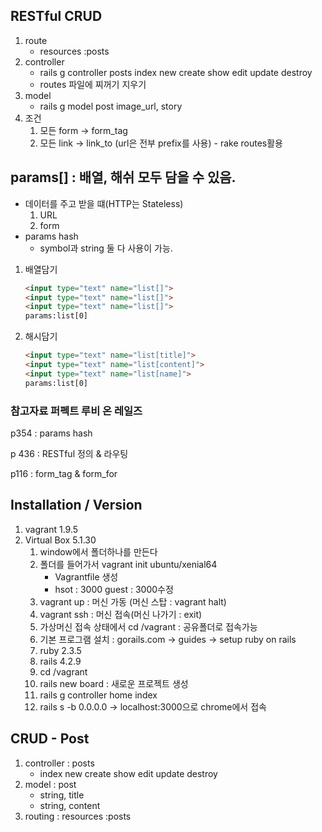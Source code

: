 ## RESTful CRUD

1. route
   - resources :posts
2. controller
   - rails g controller posts index new create show edit update destroy
   - routes 파일에 찌꺼기 지우기
3. model
   - rails g model post image_url, story
4. 조건
   1. 모든 form -> form_tag
   2. 모든 link -> link_to (url은 전부 prefix를 사용) - rake routes활용



## params[] : 배열, 해쉬 모두 담을 수 있음.

- 데이터를 주고 받을 떄(HTTP는 Stateless)
  1. URL
  2. form
- params hash
  - symbol과 string 둘 다 사용이 가능.

1. 배열담기

   ```html
   <input type="text" name="list[]">
   <input type="text" name="list[]">
   <input type="text" name="list[]">
   params:list[0]
   ```

2. 해시담기

   ```html
   <input type="text" name="list[title]">
   <input type="text" name="list[content]">
   <input type="text" name="list[name]">
   params:list[0]
   ```

### 참고자료 퍼펙트 루비 온 레일즈

p354 : params hash

p 436 : RESTful 정의 & 라우팅

p116 : form_tag & form_for

## Installation / Version

1. vagrant 1.9.5
2. Virtual Box 5.1.30
   1. window에서 폴더하나를 만든다
   2. 폴더를 들어가서 vagrant init ubuntu/xenial64
      - Vagrantfile 생성
      - hsot : 3000 guest : 3000수정
   3. vagrant up : 머신 가동 (머신 스탑 : vagrant halt)
   4. vagrant ssh : 머신 접속(머신 나가기 : exit)
   5. 가상머신 접속 상태에서 cd /vagrant : 공유폴더로 접속가능
   6. 기본 프로그램 설치 : gorails.com -> guides -> setup ruby on rails
   7. ruby 2.3.5
   8. rails 4.2.9
   9. cd /vagrant
   10. rails new board : 새로운 프로젝트 생성
   11. rails g controller home index
   12. rails s -b 0.0.0.0 -> localhost:3000으로 chrome에서 접속




## CRUD - Post

1. controller : posts
   - index new create show edit update destroy
2. model : post
   - string, title
   - string, content
3. routing : resources :posts

